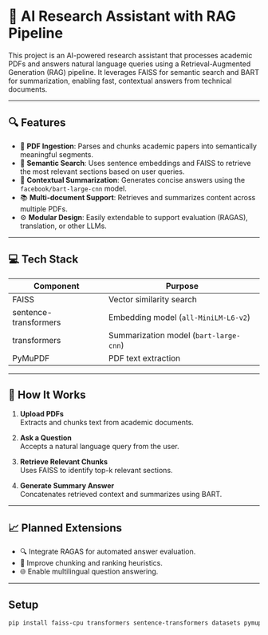 # 🧠 AI Research Assistant with RAG Pipeline

This project is an AI-powered research assistant that processes academic PDFs and answers natural language queries using a Retrieval-Augmented Generation (RAG) pipeline. It leverages FAISS for semantic search and BART for summarization, enabling fast, contextual answers from technical documents.

---

## 🔍 Features

- 📄 **PDF Ingestion**: Parses and chunks academic papers into semantically meaningful segments.
- 🔎 **Semantic Search**: Uses sentence embeddings and FAISS to retrieve the most relevant sections based on user queries.
- 🧾 **Contextual Summarization**: Generates concise answers using the `facebook/bart-large-cnn` model.
- 📚 **Multi-document Support**: Retrieves and summarizes content across multiple PDFs.
- ⚙️ **Modular Design**: Easily extendable to support evaluation (RAGAS), translation, or other LLMs.

---

## 💻 Tech Stack

| Component           | Purpose                                   |
|---------------------|-------------------------------------------|
| FAISS               | Vector similarity search                  |
| sentence-transformers | Embedding model (`all-MiniLM-L6-v2`)    |
| transformers        | Summarization model (`bart-large-cnn`)    |
| PyMuPDF             | PDF text extraction                       |

---

## 🚀 How It Works

1. **Upload PDFs**  
   Extracts and chunks text from academic documents.

2. **Ask a Question**  
   Accepts a natural language query from the user.

3. **Retrieve Relevant Chunks**  
   Uses FAISS to identify top-k relevant sections.

4. **Generate Summary Answer**  
   Concatenates retrieved context and summarizes using BART.

---

## 📈 Planned Extensions

- 🔍 Integrate RAGAS for automated answer evaluation.
- 🧠 Improve chunking and ranking heuristics.
- 🌐 Enable multilingual question answering.

---

## Setup

```bash
pip install faiss-cpu transformers sentence-transformers datasets pymupdf

